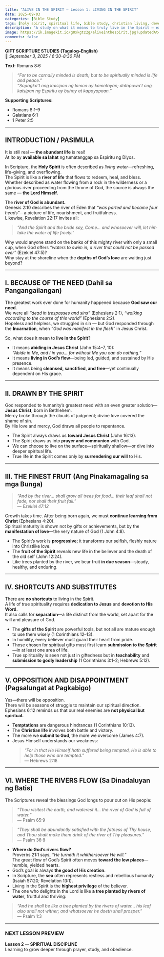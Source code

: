 ```yaml
---
title: "ALIVE IN THE SPIRIT – Lesson 1: LIVING IN THE SPIRIT"
date: 2025-09-03
categories: [Bible Study]
tags: [holy spirit, spiritual life, bible study, christian living, devotional]
description: "A study on what it means to truly live in the Spirit — exploring spiritual growth, overcoming challenges, and experiencing the abundant life promised to every believer."
image: https://ik.imagekit.io/g0xkgtz2g/aliveinthespirit.jpg?updatedAt=1760453749662
comments: false
---
```


**GIFT SCRIPTURE STUDIES (Tagalog–English)**  
📅 *September 3, 2025 / 6:30–8:30 PM*

**Text:** Romans 8:6  
> *“For to be carnally minded is death; but to be spiritually minded is life and peace.”*  
> *“Sapagka’t ang kaisipan ng laman ay kamatayan; datapuwa’t ang kaisipan ng Espiritu ay buhay at kapayapaan.”*

**Supporting Scriptures:**  
- Romans 8:1–9  
- Galatians 6:1  
- 1 Peter 2:5  

---

## **INTRODUCTION / PASIMULA**

It is still real — **the abundant life** is real!  
At ito ay **available sa lahat** ng tumatanggap sa Espiritu ng Diyos.  

In Scripture, the **Holy Spirit** is often described as *living water*—refreshing, life-giving, and overflowing.  
The Spirit is like a **river of life** that flows to redeem, heal, and bless. Whether described as water flowing from a rock in the wilderness or a glorious river proceeding from the throne of God, the source is always the same — **the Lord Himself**.

The **river of God is abundant.**  
Genesis 2:10 describes the river of Eden that *“was parted and became four heads”*—a picture of life, nourishment, and fruitfulness.  
Likewise, Revelation 22:17 invites all:

> *“And the Spirit and the bride say, Come... and whosoever will, let him take the water of life freely.”*  

Why would anyone stand on the banks of this mighty river with only a small cup, when God offers *“waters to swim in, a river that could not be passed over”* (Ezekiel 47:5)?  
Why stay at the shoreline when the **depths of God’s love** are waiting just beyond?

---

## **I. BECAUSE OF THE NEED (Dahil sa Pangangailangan)**

The greatest work ever done for humanity happened because **God saw our need**.  
We were all *“dead in trespasses and sins”* (Ephesians 2:1), *“walking according to the course of this world”* (Ephesians 2:2).  
Hopeless and helpless, we struggled in sin — but God responded through the **Incarnation**, when *“God was manifest in the flesh”* in Jesus Christ.

So, what does it mean to **live in the Spirit**?

- It means **abiding in Jesus Christ** (John 15:4–7, 10):  
  *“Abide in Me, and I in you... for without Me you can do nothing.”*  
- It means **living in God’s flow**—being led, guided, and sustained by His presence.  
- It means being **cleansed, sanctified, and free**—yet continually dependent on His grace.

---

## **II. DRAWN BY THE SPIRIT**

God responded to humanity’s greatest need with an even greater solution—**Jesus Christ**, born in Bethlehem.  
Mercy broke through the clouds of judgment; divine love covered the shame of sin.  
By His love and mercy, God draws all people to repentance.

- The Spirit always draws us **toward Jesus Christ** (John 16:13).  
- The Spirit draws us into **prayer and communion** with God.  
- We can choose to live on the surface—spiritually shallow—or dive into deeper spiritual life.  
- True life in the Spirit comes only by **surrendering our will** to His.

---

## **III. THE FINEST FRUIT (Ang Pinakamagaling sa mga Bunga)**

> *“And by the river... shall grow all trees for food... their leaf shall not fade, nor shall their fruit fail.”*  
> — *Ezekiel 47:12*

Growth takes time. After being born again, we must **continue learning from Christ** (Ephesians 4:20).  
Spiritual maturity is shown not by gifts or achievements, but by the **manifestation of love**—the very nature of God (1 John 4:8).

- The Spirit’s work is **progressive**; it transforms our selfish, fleshly nature into Christlike love.  
- The **fruit of the Spirit** reveals new life in the believer and the death of the old self (John 12:24).  
- Like trees planted by the river, we bear fruit **in due season**—steady, healthy, and enduring.

---

## **IV. SHORTCUTS AND SUBSTITUTES**

There are **no shortcuts** to living in the Spirit.  
A life of true spirituality requires **dedication to Jesus** and **devotion to His Word.**  
It also calls for **separation**—a life distinct from the world, set apart for the will and pleasure of God.

- The **gifts of the Spirit** are powerful tools, but not all are mature enough to use them wisely (1 Corinthians 12–13).  
- In humility, every believer must guard their heart from pride.  
- Those chosen for spiritual gifts must first learn **submission to the Spirit**—in at least one area of life.  
- True spirituality is seen not just in giftedness but in **teachability** and **submission to godly leadership** (1 Corinthians 3:1–2; Hebrews 5:12).

---

## **V. OPPOSITION AND DISAPPOINTMENT (Pagsalungat at Pagkabigo)**

Yes—there will be opposition.  
There will be seasons of struggle to maintain our spiritual direction.  
Ephesians 6:12 reminds us that our real enemies are **not physical but spiritual.**

- **Temptations** are dangerous hindrances (1 Corinthians 10:13).  
- The **Christian life** involves both battle and victory.  
- The more we **submit to God**, the more we overcome (James 4:7).  
- Jesus Himself understands our weakness:  
  > *“For in that He Himself hath suffered being tempted, He is able to help those who are tempted.”*  
  > — Hebrews 2:18

---

## **VI. WHERE THE RIVERS FLOW (Sa Dinadaluyan ng Batis)**

The Scriptures reveal the blessings God longs to pour out on His people:

> *“Thou visitest the earth, and waterest it... the river of God is full of water.”*  
> — Psalm 65:9  

> *“They shall be abundantly satisfied with the fatness of Thy house, and Thou shalt make them drink of the river of Thy pleasures.”*  
> — Psalm 36:8  

- **Where do God’s rivers flow?**  
  Proverbs 21:1 says, *“He turneth it whithersoever He will.”*  
  The great flow of God’s Spirit often moves **toward the low places**—humble, yielded hearts.  
- God’s goal is always **the good of His creation**.  
- In Scripture, the **sea** often represents restless and rebellious humanity (Isaiah 57:20; Revelation 13:1).  
- Living in the Spirit is the **highest privilege** of the believer.  
- The one who delights in the Lord is like **a tree planted by rivers of water**, fruitful and thriving:

> *“And he shall be like a tree planted by the rivers of water... his leaf also shall not wither; and whatsoever he doeth shall prosper.”*  
> — Psalm 1:3  

---

### **NEXT LESSON PREVIEW**
**Lesson 2 — SPIRITUAL DISCIPLINE**  
Learning to grow deeper through prayer, study, and obedience.
